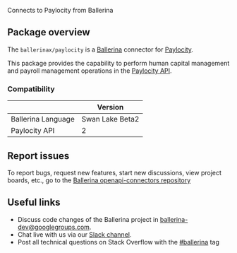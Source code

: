 Connects to Paylocity from Ballerina

## Package overview

The `ballerinax/paylocity` is a [Ballerina](https://ballerina.io/) connector for [Paylocity](https://www.paylocity.com/).  

This package provides the capability to perform human capital management and payroll management operations in the [Paylocity API](https://www.paylocity.com/our-products/integrations/api-library/).

### Compatibility
|                    | Version         |
|--------------------|-----------------|
| Ballerina Language | Swan Lake Beta2 |
| Paylocity API      | 2               |

## Report issues

To report bugs, request new features, start new discussions, view project boards, etc., go to the [Ballerina openapi-connectors repository](https://github.com/ballerina-platform/ballerinax-openapi-connectors)

## Useful links

- Discuss code changes of the Ballerina project in [ballerina-dev@googlegroups.com](mailto:ballerina-dev@googlegroups.com).
- Chat live with us via our [Slack channel](https://ballerina.io/community/slack/).
- Post all technical questions on Stack Overflow with the [#ballerina](https://stackoverflow.com/questions/tagged/ballerina) tag
